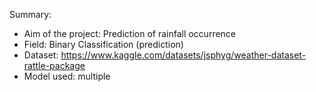 Summary:

  - Aim of the project: Prediction of rainfall occurrence
  - Field: Binary Classification (prediction)
  - Dataset: https://www.kaggle.com/datasets/jsphyg/weather-dataset-rattle-package
  - Model used: multiple
